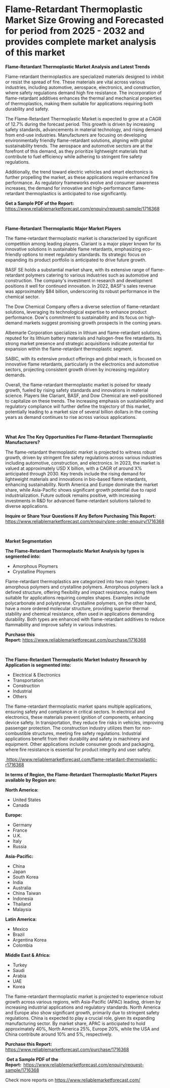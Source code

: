 <p><h1>Flame-Retardant Thermoplastic Market Size Growing and Forecasted for period from 2025 - 2032 and provides complete market analysis of this market</h1></p><p><strong>Flame-Retardant Thermoplastic Market Analysis and Latest Trends</strong></p>
<p><p>Flame-retardant thermoplastics are specialized materials designed to inhibit or resist the spread of fire. These materials are vital across various industries, including automotive, aerospace, electronics, and construction, where safety regulations demand high fire resistance. The incorporation of flame-retardant additives enhances the thermal and mechanical properties of thermoplastics, making them suitable for applications requiring both durability and safety.</p><p>The Flame-Retardant Thermoplastic Market is expected to grow at a CAGR of 12.7% during the forecast period. This growth is driven by increasing safety standards, advancements in material technology, and rising demand from end-use industries. Manufacturers are focusing on developing environmentally friendly flame-retardant solutions, aligning with global sustainability trends. The aerospace and automotive sectors are at the forefront of this demand, as they prioritize lightweight materials that contribute to fuel efficiency while adhering to stringent fire safety regulations. </p><p>Additionally, the trend toward electric vehicles and smart electronics is further propelling the market, as these applications require enhanced fire performance. As regulatory frameworks evolve and consumer awareness increases, the demand for innovative and high-performance flame-retardant thermoplastics is anticipated to rise significantly.</p></p>
<p><strong>Get a Sample PDF of the Report:&nbsp;</strong> <a href="https://www.reliablemarketforecast.com/enquiry/request-sample/1716368?utm_campaign=1130&utm_medium=2&utm_source=Github&utm_content=ia&utm_term=12012025&utm_id=flame-retardant-thermoplastic">https://www.reliablemarketforecast.com/enquiry/request-sample/1716368</a></p>
<p>&nbsp;</p>
<p><strong>Flame-Retardant Thermoplastic Major Market Players</strong></p>
<p><p>The flame-retardant thermoplastic market is characterized by significant competition among leading players. Clariant is a major player known for its innovative solutions in sustainable flame retardants, emphasizing eco-friendly options to meet regulatory standards. Its strategic focus on expanding its product portfolio is anticipated to drive future growth.</p><p>BASF SE holds a substantial market share, with its extensive range of flame-retardant polymers catering to various industries such as automotive and construction. The company's investment in research and development positions it well for continued innovation. In 2022, BASF's sales revenue was approximately $84 billion, underscoring its robust performance in the chemical sector.</p><p>The Dow Chemical Company offers a diverse selection of flame-retardant solutions, leveraging its technological expertise to enhance product performance. Dow's commitment to sustainability and its focus on high-demand markets suggest promising growth prospects in the coming years. </p><p>Albemarle Corporation specializes in lithium and flame-retardant solutions, reputed for its lithium battery materials and halogen-free fire retardants. Its strong market presence and strategic acquisitions indicate potential for expansion within the flame-retardant thermoplastic segment.</p><p>SABIC, with its extensive product offerings and global reach, is focused on innovative flame retardants, particularly in the electronics and automotive sectors, projecting consistent growth driven by increasing regulatory demands.</p><p>Overall, the flame-retardant thermoplastic market is poised for steady growth, fueled by rising safety standards and innovations in material science. Players like Clariant, BASF, and Dow Chemical are well-positioned to capitalize on these trends. The increasing emphasis on sustainability and regulatory compliance will further define the trajectory of this market, potentially leading to a market size of several billion dollars in the coming years as demand continues to rise across various applications.</p></p>
<p>&nbsp;</p>
<p><strong>What Are The Key Opportunities For Flame-Retardant Thermoplastic Manufacturers?</strong></p>
<p><p>The flame-retardant thermoplastic market is projected to witness robust growth, driven by stringent fire safety regulations across various industries including automotive, construction, and electronics. In 2023, the market is valued at approximately USD X billion, with a CAGR of around X% anticipated through 2030. Key trends include the rising demand for lightweight materials and innovations in bio-based flame retardants, enhancing sustainability. North America and Europe dominate the market share, while Asia-Pacific shows significant growth potential due to rapid industrialization. Future outlook remains positive, with increasing investments in R&D for advanced flame-retardant solutions tailored to diverse applications.</p></p>
<p><strong>Inquire or Share Your Questions If Any Before Purchasing This Report:</strong> <a href="https://www.reliablemarketforecast.com/enquiry/pre-order-enquiry/1716368?utm_campaign=1130&utm_medium=2&utm_source=Github&utm_content=ia&utm_term=12012025&utm_id=flame-retardant-thermoplastic">https://www.reliablemarketforecast.com/enquiry/pre-order-enquiry/1716368</a></p>
<p>&nbsp;</p>
<p><strong>Market Segmentation</strong></p>
<p><strong>The Flame-Retardant Thermoplastic Market Analysis by types is segmented into:</strong></p>
<p><ul><li>Amorphous Ploymers</li><li>Crystalline Ploymers</li></ul></p>
<p><p>Flame-retardant thermoplastics are categorized into two main types: amorphous polymers and crystalline polymers. Amorphous polymers lack a defined structure, offering flexibility and impact resistance, making them suitable for applications requiring complex shapes. Examples include polycarbonate and polystyrene. Crystalline polymers, on the other hand, have a more ordered molecular structure, providing superior thermal stability and chemical resistance, often used in applications demanding durability. Both types are enhanced with flame-retardant additives to reduce flammability and improve safety in various industries.</p></p>
<p><strong>Purchase this Report:&nbsp;</strong><a href="https://www.reliablemarketforecast.com/purchase/1716368?utm_campaign=1130&utm_medium=2&utm_source=Github&utm_content=ia&utm_term=12012025&utm_id=flame-retardant-thermoplastic">https://www.reliablemarketforecast.com/purchase/1716368</a></p>
<p>&nbsp;</p>
<p><strong>The Flame-Retardant Thermoplastic Market Industry Research by Application is segmented into:</strong></p>
<p><ul><li>Electrical & Electronics</li><li>Transportation</li><li>Construction</li><li>Industrial</li><li>Others</li></ul></p>
<p><p>The flame-retardant thermoplastic market spans multiple applications, ensuring safety and compliance in critical sectors. In electrical and electronics, these materials prevent ignition of components, enhancing device safety. In transportation, they reduce fire risks in vehicles, improving passenger protection. The construction industry utilizes them for non-combustible structures, meeting fire safety regulations. Industrial applications benefit from their durability and safety in machinery and equipment. Other applications include consumer goods and packaging, where fire resistance is essential for product integrity and user safety.</p></p>
<p><a href="https://www.reliablemarketforecast.com/flame-retardant-thermoplastic-r1716368?utm_campaign=1130&utm_medium=2&utm_source=Github&utm_content=ia&utm_term=12012025&utm_id=flame-retardant-thermoplastic">&nbsp;https://www.reliablemarketforecast.com/flame-retardant-thermoplastic-r1716368</a></p>
<p><strong>In terms of Region, the Flame-Retardant Thermoplastic Market Players available by Region are:</strong></p>
<p>
    <p> <strong> North America: </strong>
        <ul>
            <li>United States</li>
            <li>Canada</li>
        </ul>
        </p> 
    <p> <strong> Europe: </strong>
        <ul>
            <li>Germany</li>
            <li>France</li>
            <li>U.K.</li>
            <li>Italy</li>
            <li>Russia</li>
        </ul>
        </p> 
    <p> <strong> Asia-Pacific: </strong>
        <ul>
            <li>China</li>
            <li>Japan</li>
            <li>South Korea</li>
            <li>India</li>
            <li>Australia</li>
            <li>China Taiwan</li>
            <li>Indonesia</li>
            <li>Thailand</li>
            <li>Malaysia</li>
        </ul>
        </p> 
    <p> <strong> Latin America: </strong>
        <ul>
            <li>Mexico</li>
            <li>Brazil</li>
            <li>Argentina Korea</li>
            <li>Colombia</li>
        </ul>
        </p> 
    <p> <strong> Middle East & Africa: </strong>
        <ul>
            <li>Turkey</li>
            <li>Saudi</li>
            <li>Arabia</li>
            <li>UAE</li>
            <li>Korea</li>
        </ul>
    </p>
    </p>
<p><p>The flame-retardant thermoplastic market is projected to experience robust growth across various regions, with Asia-Pacific (APAC) leading, driven by increasing industrial applications and regulatory standards. North America and Europe also show significant growth, primarily due to stringent safety regulations. China is expected to play a crucial role, given its expanding manufacturing sector. By market share, APAC is anticipated to hold approximately 40%, North America 25%, Europe 20%, while the USA and China contribute around 10% and 5%, respectively.</p></p>
<p><strong>Purchase this Report: </strong><a href="https://www.reliablemarketforecast.com/purchase/1716368?utm_campaign=1130&utm_medium=2&utm_source=Github&utm_content=ia&utm_term=12012025&utm_id=flame-retardant-thermoplastic">https://www.reliablemarketforecast.com/purchase/1716368</a></p>
<p>&nbsp;<strong>Get a Sample PDF of the Report:&nbsp;&nbsp;</strong><a href="https://www.reliablemarketforecast.com/enquiry/request-sample/1716368?utm_campaign=1130&utm_medium=2&utm_source=Github&utm_content=ia&utm_term=12012025&utm_id=flame-retardant-thermoplastic">https://www.reliablemarketforecast.com/enquiry/request-sample/1716368</a></p>
<p><strong></strong></p>
<p>Check more reports on <a href="https://www.reliablemarketforecast.com/?utm_campaign=1130&utm_medium=2&utm_source=Github&utm_content=ia&utm_term=12012025&utm_id=flame-retardant-thermoplastic">https://www.reliablemarketforecast.com/</a></p>